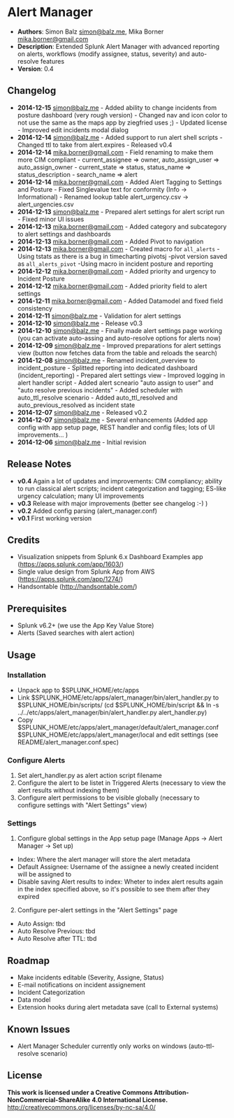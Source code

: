 # Alert Manager
- **Authors**:		Simon Balz <simon@balz.me>, Mika Borner <mika.borner@gmail.com>
- **Description**:	Extended Splunk Alert Manager with advanced reporting on alerts, workflows (modify assignee, status, severity) and auto-resolve features
- **Version**: 		0.4

## Changelog
- **2014-12-15** simon@balz.me 			- Added ability to change incidents from posture dashboard (very rough version)
						- Changed nav and icon color to not use the same as the maps app by ziegfried uses ;)
						- Updated license
						- Improved edit incidents modal dialog
- **2014-12-14** simon@balz.me 			- Added support to run alert shell scripts
						- Changed ttl to take from alert.expires
						- Released v0.4
- **2014-12-14** mika.borner@gmail.com  - Field renaming to make them more CIM compliant
						- current_assignee => owner, auto_assign_user => auto_assign_owner
						- current_state => status, status_name => status_description
						- search_name => alert
- **2014-12-14** mika.borner@gmail.com  - Added Alert Tagging to Settings and Posture
					- Fixed Singlevalue text for conformity (Info -> Informational)
					- Renamed lookup table alert_urgency.csv -> alert_urgencies.csv
- **2014-12-13** simon@balz.me          - Prepared alert settings for alert script run
						- Fixed minor UI issues
- **2014-12-13** mika.borner@gmail.com  - Added category and subcategory to alert settings and dashboards
- **2014-12-13** mika.borner@gmail.com  - Added Pivot to navigation
- **2014-12-13** mika.borner@gmail.com  - Created macro for `all_alerts`
						-Using tstats as there is a bug in timecharting pivotsj
						-pivot version saved as `all_alerts_pivot`
						-Using macro in incident posture and reporting
- **2014-12-12** mika.borner@gmail.com  - Added priority and urgency to Incident Posture
- **2014-12-12** mika.borner@gmail.com  - Added priority field to alert settings
- **2014-12-11** mika.borner@gmail.com  - Added Datamodel and fixed field consistency
- **2014-12-11** simon@balz.me          - Validation for alert settings
- **2014-12-10** simon@balz.me          - Release v0.3
- **2014-12-10** simon@balz.me          - Finally made alert settings page working (you can activate auto-assing and auto-resolve options for alerts now)
- **2014-12-09** simon@balz.me          - Improved preparations for alert settings view (button now fetches data from the table and reloads the search)
- **2014-12-08** simon@balz.me          - Renamed incident_overview to incident_posture
						   - Splitted reporting into dedicated dashboard (incident_reporting)
						   - Prepared alert settings view
						   - Improved logging in alert handler script
						   - Added alert scneario "auto assign to user" and "auto resolve previous incidents"
						   - Added scheduler with auto_ttl_resolve scenario
						   - Added auto_ttl_resolved and auto_previous_resolved as incident state
- **2014-12-07** simon@balz.me          - Released v0.2						   
- **2014-12-07** simon@balz.me          - Several enhancements (Added app config with app setup page, REST handler and config files; lots of UI improvements... )
- **2014-12-06** simon@balz.me          - Initial revision  

## Release Notes
- **v0.4** Again a lot of updates and improvements: CIM compliancy; ability to run classical alert scripts; incident categorization and tagging; ES-like urgency calculation; many UI improvements
- **v0.3** Release with major improvements (better see changelog :-) )
- **v0.2** Added config parsing (alert_manager.conf)
- **v0.1** First working version

## Credits
- Visualization snippets from Splunk 6.x Dashboard Examples app (https://apps.splunk.com/app/1603/)
- Single value design from Splunk App from AWS (https://apps.splunk.com/app/1274/)
- Handsontable (http://handsontable.com/)

## Prerequisites
- Splunk v6.2+ (we use the App Key Value Store)
- Alerts (Saved searches with alert action)

## Usage
### Installation
- Unpack app to $SPLUNK_HOME/etc/apps
- Link $SPLUNK_HOME/etc/apps/alert_manager/bin/alert_handler.py to $SPLUNK_HOME/bin/scripts/ (cd $SPLUNK_HOME/bin/script && ln -s ../../etc/apps/alert_manager/bin/alert_handler.py alert_handler.py)
- Copy $SPLUNK_HOME/etc/apps/alert_manager/default/alert_manager.conf $SPLUNK_HOME/etc/apps/alert_manager/local and edit settings (see README/alert_manager.conf.spec)

### Configure Alerts
1. Set alert_handler.py as alert action script filename
2. Configure the alert to be listet in Triggered Alerts (necessary to view the alert results without indexing them)
3. Configure alert permissions to be visible globally (necessary to configure settings with "Alert Settings" view)

### Settings
1. Configure global settings in the App setup page (Manage Apps -> Alert Manager -> Set up)
- Index: Where the alert manager will store the alert metadata
- Default Assignee: Username of the assignee a newly created incident will be assigned to
- Disable saving Alert results to index: Wheter to index alert results again in the index specified above, so it's possible to see them after they expired
2. Configure per-alert settings in the "Alert Settings" page
- Auto Assign: tbd
- Auto Resolve Previous: tbd
- Auto Resolve after TTL: tbd

## Roadmap
- Make incidents editable (Severity, Assigne, Status)
- E-mail notifications on incident assignement
- Incident Categorization
- Data model
- Extension hooks during alert metadata save (call to External systems)

## Known Issues
- Alert Manager Scheduler currently only works on windows (auto-ttl-resolve scenario)

## License
**This work is licensed under a Creative Commons Attribution-NonCommercial-ShareAlike 4.0 International License.**
http://creativecommons.org/licenses/by-nc-sa/4.0/
